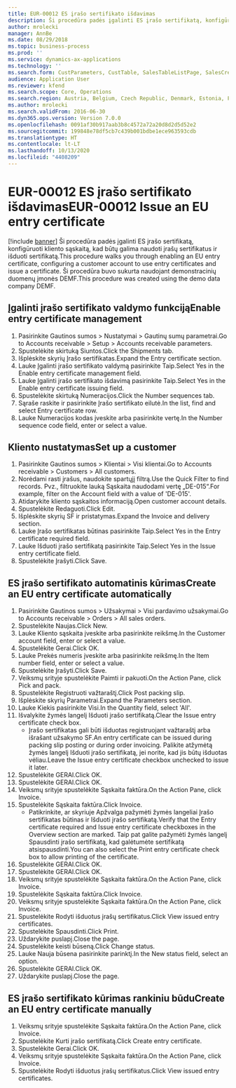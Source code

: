```yaml
---
title: EUR-00012 ES įrašo sertifikato išdavimas
description: Ši procedūra padės įgalinti ES įrašo sertifikatą, konfigūruoti kliento sąskaitą, kad būtų galima naudoti įrašų sertifikatus ir išduoti sertifikatą.
author: mrolecki
manager: AnnBe
ms.date: 08/29/2018
ms.topic: business-process
ms.prod: ''
ms.service: dynamics-ax-applications
ms.technology: ''
ms.search.form: CustParameters, CustTable, SalesTableListPage, SalesCreateOrder, SalesTable, SalesEditLines,  CustInvoiceJournal, CustEntryCertificateJour_W, SrsReportViewerForm
audience: Application User
ms.reviewer: kfend
ms.search.scope: Core, Operations
ms.search.region: Austria, Belgium, Czech Republic, Denmark, Estonia, Finland, France, Germany, Hungary, Ireland, Italy, Latvia, Lithuania, Netherlands, Poland, Spain, Sweden, United Kingdom
ms.author: mrolecki
ms.search.validFrom: 2016-06-30
ms.dyn365.ops.version: Version 7.0.0
ms.openlocfilehash: 0091af30b917aab3b8c4572a72a20d8d2d5d52e2
ms.sourcegitcommit: 199848e78df5cb7c439b001bdbe1ece963593cdb
ms.translationtype: HT
ms.contentlocale: lt-LT
ms.lasthandoff: 10/13/2020
ms.locfileid: "4408209"
---
```

# <a name="eur-00012-issue-an-eu-entry-certificate"></a><span data-ttu-id="4c7fc-103">EUR-00012 ES įrašo sertifikato išdavimas</span><span class="sxs-lookup"><span data-stu-id="4c7fc-103">EUR-00012 Issue an EU entry certificate</span></span>

[!include [banner](../../includes/banner.md)]
<span data-ttu-id="4c7fc-104">Ši procedūra padės įgalinti ES įrašo sertifikatą, konfigūruoti kliento sąskaitą, kad būtų galima naudoti įrašų sertifikatus ir išduoti sertifikatą.</span><span class="sxs-lookup"><span data-stu-id="4c7fc-104">This procedure walks you through enabling an EU entry certificate, configuring a customer account to use entry certificates and issue a certificate.</span></span> <span data-ttu-id="4c7fc-105">Ši procedūra buvo sukurta naudojant demonstracinių duomenų įmonės DEMF.</span><span class="sxs-lookup"><span data-stu-id="4c7fc-105">This procedure was created using the demo data company DEMF.</span></span>


## <a name="enable-entry-certificate-management"></a><span data-ttu-id="4c7fc-106">Įgalinti įrašo sertifikato valdymo funkciją</span><span class="sxs-lookup"><span data-stu-id="4c7fc-106">Enable entry certificate management</span></span>
1. <span data-ttu-id="4c7fc-107">Pasirinkite Gautinos sumos > Nustatymai > Gautinų sumų parametrai.</span><span class="sxs-lookup"><span data-stu-id="4c7fc-107">Go to Accounts receivable > Setup > Accounts receivable parameters.</span></span>
2. <span data-ttu-id="4c7fc-108">Spustelėkite skirtuką Siuntos.</span><span class="sxs-lookup"><span data-stu-id="4c7fc-108">Click the Shipments tab.</span></span>
3. <span data-ttu-id="4c7fc-109">Išplėskite skyrių Įrašo sertifikatas.</span><span class="sxs-lookup"><span data-stu-id="4c7fc-109">Expand the Entry certificate section.</span></span>
4. <span data-ttu-id="4c7fc-110">Lauke Įgalinti įrašo sertifikato valdymą pasirinkite Taip.</span><span class="sxs-lookup"><span data-stu-id="4c7fc-110">Select Yes in the Enable entry certificate management field.</span></span>
5. <span data-ttu-id="4c7fc-111">Lauke Įgalinti įrašo sertifikato išdavimą pasirinkite Taip.</span><span class="sxs-lookup"><span data-stu-id="4c7fc-111">Select Yes in the Enable entry certificate issuing field.</span></span>
6. <span data-ttu-id="4c7fc-112">Spustelėkite skirtuką Numeracijos.</span><span class="sxs-lookup"><span data-stu-id="4c7fc-112">Click the Number sequences tab.</span></span>
7. <span data-ttu-id="4c7fc-113">Sąraše raskite ir pasirinkite Įrašo sertifikato eilutė.</span><span class="sxs-lookup"><span data-stu-id="4c7fc-113">In the list, find and select Entry certificate row.</span></span>
8. <span data-ttu-id="4c7fc-114">Lauke Numeracijos kodas įveskite arba pasirinkite vertę.</span><span class="sxs-lookup"><span data-stu-id="4c7fc-114">In the Number sequence code field, enter or select a value.</span></span>

## <a name="set-up-a-customer"></a><span data-ttu-id="4c7fc-115">Kliento nustatymas</span><span class="sxs-lookup"><span data-stu-id="4c7fc-115">Set up a customer</span></span>
1. <span data-ttu-id="4c7fc-116">Pasirinkite Gautinos sumos > Klientai > Visi klientai.</span><span class="sxs-lookup"><span data-stu-id="4c7fc-116">Go to Accounts receivable > Customers > All customers.</span></span>
2. <span data-ttu-id="4c7fc-117">Norėdami rasti įrašus, naudokite spartųjį filtrą.</span><span class="sxs-lookup"><span data-stu-id="4c7fc-117">Use the Quick Filter to find records.</span></span> <span data-ttu-id="4c7fc-118">Pvz., filtruokite lauką Sąskaita naudodami vertę „DE-015“.</span><span class="sxs-lookup"><span data-stu-id="4c7fc-118">For example, filter on the Account field with a value of 'DE-015'.</span></span>
3. <span data-ttu-id="4c7fc-119">Atidarykite kliento sąskaitos informaciją.</span><span class="sxs-lookup"><span data-stu-id="4c7fc-119">Open customer account details.</span></span>
4. <span data-ttu-id="4c7fc-120">Spustelėkite Redaguoti.</span><span class="sxs-lookup"><span data-stu-id="4c7fc-120">Click Edit.</span></span>
5. <span data-ttu-id="4c7fc-121">Išplėskite skyrių SF ir pristatymas.</span><span class="sxs-lookup"><span data-stu-id="4c7fc-121">Expand the Invoice and delivery section.</span></span>
6. <span data-ttu-id="4c7fc-122">Lauke Įrašo sertifikatas būtinas pasirinkite Taip.</span><span class="sxs-lookup"><span data-stu-id="4c7fc-122">Select Yes in the Entry certificate required field.</span></span>
7. <span data-ttu-id="4c7fc-123">Lauke Išduoti įrašo sertifikatą pasirinkite Taip.</span><span class="sxs-lookup"><span data-stu-id="4c7fc-123">Select Yes in the Issue entry certificate field.</span></span>
8. <span data-ttu-id="4c7fc-124">Spustelėkite Įrašyti.</span><span class="sxs-lookup"><span data-stu-id="4c7fc-124">Click Save.</span></span>

## <a name="create-an-eu-entry-certificate-automatically"></a><span data-ttu-id="4c7fc-125">ES įrašo sertifikato automatinis kūrimas</span><span class="sxs-lookup"><span data-stu-id="4c7fc-125">Create an EU entry certificate automatically</span></span>
1. <span data-ttu-id="4c7fc-126">Pasirinkite Gautinos sumos > Užsakymai > Visi pardavimo užsakymai.</span><span class="sxs-lookup"><span data-stu-id="4c7fc-126">Go to Accounts receivable > Orders > All sales orders.</span></span>
2. <span data-ttu-id="4c7fc-127">Spustelėkite Naujas.</span><span class="sxs-lookup"><span data-stu-id="4c7fc-127">Click New.</span></span>
3. <span data-ttu-id="4c7fc-128">Lauke Kliento sąskaita įveskite arba pasirinkite reikšmę.</span><span class="sxs-lookup"><span data-stu-id="4c7fc-128">In the Customer account field, enter or select a value.</span></span>
4. <span data-ttu-id="4c7fc-129">Spustelėkite Gerai.</span><span class="sxs-lookup"><span data-stu-id="4c7fc-129">Click OK.</span></span>
5. <span data-ttu-id="4c7fc-130">Lauke Prekės numeris įveskite arba pasirinkite reikšmę.</span><span class="sxs-lookup"><span data-stu-id="4c7fc-130">In the Item number field, enter or select a value.</span></span>
6. <span data-ttu-id="4c7fc-131">Spustelėkite Įrašyti.</span><span class="sxs-lookup"><span data-stu-id="4c7fc-131">Click Save.</span></span>
7. <span data-ttu-id="4c7fc-132">Veiksmų srityje spustelėkite Paimti ir pakuoti.</span><span class="sxs-lookup"><span data-stu-id="4c7fc-132">On the Action Pane, click Pick and pack.</span></span>
8. <span data-ttu-id="4c7fc-133">Spustelėkite Registruoti važtaraštį.</span><span class="sxs-lookup"><span data-stu-id="4c7fc-133">Click Post packing slip.</span></span>
9. <span data-ttu-id="4c7fc-134">Išplėskite skyrių Parametrai.</span><span class="sxs-lookup"><span data-stu-id="4c7fc-134">Expand the Parameters section.</span></span>
10. <span data-ttu-id="4c7fc-135">Lauke Kiekis pasirinkite Visi.</span><span class="sxs-lookup"><span data-stu-id="4c7fc-135">In the Quantity field, select 'All'.</span></span>
11. <span data-ttu-id="4c7fc-136">Išvalykite žymės langelį Išduoti įrašo sertifikatą.</span><span class="sxs-lookup"><span data-stu-id="4c7fc-136">Clear the Issue entry certificate check box.</span></span>
    * <span data-ttu-id="4c7fc-137">Įrašo sertifikatas gali būti išduotas registruojant važtaraštį arba išrašant užsakymo SF.</span><span class="sxs-lookup"><span data-stu-id="4c7fc-137">An entry certificate can be issued during packing slip posting or during order invoicing.</span></span> <span data-ttu-id="4c7fc-138">Palikite atžymėtą žymės langelį Išduoti įrašo sertifikatą, jei norite, kad jis būtų išduotas vėliau.</span><span class="sxs-lookup"><span data-stu-id="4c7fc-138">Leave the Issue entry certificate checkbox unchecked to issue it later.</span></span>  
12. <span data-ttu-id="4c7fc-139">Spustelėkite GERAI.</span><span class="sxs-lookup"><span data-stu-id="4c7fc-139">Click OK.</span></span>
13. <span data-ttu-id="4c7fc-140">Spustelėkite GERAI.</span><span class="sxs-lookup"><span data-stu-id="4c7fc-140">Click OK.</span></span>
14. <span data-ttu-id="4c7fc-141">Veiksmų srityje spustelėkite Sąskaita faktūra.</span><span class="sxs-lookup"><span data-stu-id="4c7fc-141">On the Action Pane, click Invoice.</span></span>
15. <span data-ttu-id="4c7fc-142">Spustelėkite Sąskaita faktūra.</span><span class="sxs-lookup"><span data-stu-id="4c7fc-142">Click Invoice.</span></span>
    * <span data-ttu-id="4c7fc-143">Patikrinkite, ar skyriuje Apžvalga pažymėti žymės langeliai Įrašo sertifikatas būtinas ir Išduoti įrašo sertifikatą.</span><span class="sxs-lookup"><span data-stu-id="4c7fc-143">Verify that the Entry certificate required and Issue entry certificate checkboxes in the Overview section are marked.</span></span>  <span data-ttu-id="4c7fc-144">Taip pat galite pažymėti žymės langelį Spausdinti įrašo sertifikatą, kad galėtumėte sertifikatą atsispausdinti.</span><span class="sxs-lookup"><span data-stu-id="4c7fc-144">You can also select the Print entry certificate check box to allow printing of the certificate.</span></span>  
16. <span data-ttu-id="4c7fc-145">Spustelėkite GERAI.</span><span class="sxs-lookup"><span data-stu-id="4c7fc-145">Click OK.</span></span>
17. <span data-ttu-id="4c7fc-146">Spustelėkite GERAI.</span><span class="sxs-lookup"><span data-stu-id="4c7fc-146">Click OK.</span></span>
18. <span data-ttu-id="4c7fc-147">Veiksmų srityje spustelėkite Sąskaita faktūra.</span><span class="sxs-lookup"><span data-stu-id="4c7fc-147">On the Action Pane, click Invoice.</span></span>
19. <span data-ttu-id="4c7fc-148">Spustelėkite Sąskaita faktūra.</span><span class="sxs-lookup"><span data-stu-id="4c7fc-148">Click Invoice.</span></span>
20. <span data-ttu-id="4c7fc-149">Veiksmų srityje spustelėkite Sąskaita faktūra.</span><span class="sxs-lookup"><span data-stu-id="4c7fc-149">On the Action Pane, click Invoice.</span></span>
21. <span data-ttu-id="4c7fc-150">Spustelėkite Rodyti išduotus įrašų sertifikatus.</span><span class="sxs-lookup"><span data-stu-id="4c7fc-150">Click View issued entry certificates.</span></span>
22. <span data-ttu-id="4c7fc-151">Spustelėkite Spausdinti.</span><span class="sxs-lookup"><span data-stu-id="4c7fc-151">Click Print.</span></span>
23. <span data-ttu-id="4c7fc-152">Uždarykite puslapį.</span><span class="sxs-lookup"><span data-stu-id="4c7fc-152">Close the page.</span></span>
24. <span data-ttu-id="4c7fc-153">Spustelėkite keisti būseną.</span><span class="sxs-lookup"><span data-stu-id="4c7fc-153">Click Change status.</span></span>
25. <span data-ttu-id="4c7fc-154">Lauke Nauja būsena pasirinkite parinktį.</span><span class="sxs-lookup"><span data-stu-id="4c7fc-154">In the New status field, select an option.</span></span>
26. <span data-ttu-id="4c7fc-155">Spustelėkite GERAI.</span><span class="sxs-lookup"><span data-stu-id="4c7fc-155">Click OK.</span></span>
27. <span data-ttu-id="4c7fc-156">Uždarykite puslapį.</span><span class="sxs-lookup"><span data-stu-id="4c7fc-156">Close the page.</span></span>

## <a name="create-an-eu-entry-certificate-manually"></a><span data-ttu-id="4c7fc-157">ES įrašo sertifikato kūrimas rankiniu būdu</span><span class="sxs-lookup"><span data-stu-id="4c7fc-157">Create an EU entry certificate manually</span></span>
1. <span data-ttu-id="4c7fc-158">Veiksmų srityje spustelėkite Sąskaita faktūra.</span><span class="sxs-lookup"><span data-stu-id="4c7fc-158">On the Action Pane, click Invoice.</span></span>
2. <span data-ttu-id="4c7fc-159">Spustelėkite Kurti įrašo sertifikatą.</span><span class="sxs-lookup"><span data-stu-id="4c7fc-159">Click Create entry certificate.</span></span>
3. <span data-ttu-id="4c7fc-160">Spustelėkite Gerai.</span><span class="sxs-lookup"><span data-stu-id="4c7fc-160">Click OK.</span></span>
4. <span data-ttu-id="4c7fc-161">Veiksmų srityje spustelėkite Sąskaita faktūra.</span><span class="sxs-lookup"><span data-stu-id="4c7fc-161">On the Action Pane, click Invoice.</span></span>
5. <span data-ttu-id="4c7fc-162">Spustelėkite Rodyti išduotus įrašų sertifikatus.</span><span class="sxs-lookup"><span data-stu-id="4c7fc-162">Click View issued entry certificates.</span></span>

